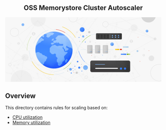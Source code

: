 <br />
<p align="center">
  <h2 align="center">OSS Memorystore Cluster Autoscaler</h2>
  <img alt="Autoscaler" src="../../../../../resources/hero-image.jpg">
</p>

## Overview

This directory contains rules for scaling based on:

*   [CPU utilization](./cpu/README.md)
*   [Memory utilization](./memory/README.md)
